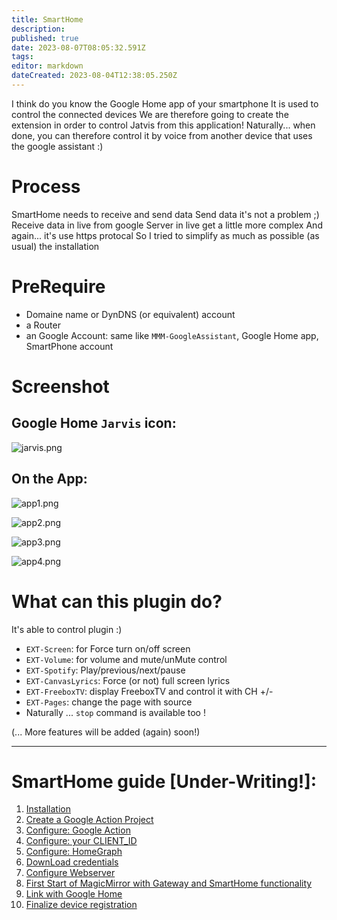 ```yaml
---
title: SmartHome
description: 
published: true
date: 2023-08-07T08:05:32.591Z
tags: 
editor: markdown
dateCreated: 2023-08-04T12:38:05.250Z
---
```


I think do you know the Google Home app of your smartphone
It is used to control the connected devices
We are therefore going to create the extension in order to control Jatvis from this application!
Naturally... when done, you can therefore control it by voice from another device that uses the google assistant :)

# Process
SmartHome needs to receive and send data
Send data it's not a problem ;)
Receive data in live from google Server in live get a little more complex
And again... it's use https protocal
So I tried to simplify as much as possible (as usual) the installation

# PreRequire

* Domaine name  or DynDNS (or equivalent) account
* a Router
* an Google Account: same like `MMM-GoogleAssistant`, Google Home app, SmartPhone account

# Screenshot
## Google Home `Jarvis` icon:
![jarvis.png](/resources/smarthome/jarvis.png)

## On the App:
![app1.png](/resources/smarthome/app1.png)

![app2.png](/resources/smarthome/app2.png)

![app3.png](/resources/smarthome/app3.png)

![app4.png](/resources/smarthome/app4.png)

# What can this plugin do?

It's able to control plugin :)

* `EXT-Screen`: for Force turn on/off screen
* `EXT-Volume`: for volume and mute/unMute control
* `EXT-Spotify`: Play/previous/next/pause
* `EXT-CanvasLyrics`: Force (or not) full screen lyrics
* `EXT-FreeboxTV`: display FreeboxTV and control it with CH +/-
* `EXT-Pages`: change the page with source
* Naturally ... `stop` command is available too !

(... More features will be added (again) soon!)

---

# SmartHome guide [Under-Writing!]:

1. [Installation](/Gateway/SmartHome/Installation)
2. [Create a Google Action Project](/Gateway/SmartHome/ActionNewProject)
3. [Configure: Google Action](/Gateway/SmartHome/SmartHomeActions)
4. [Configure: your CLIENT_ID](/Gateway/SmartHome/CLIENT_ID)
5. [Configure: HomeGraph](/Gateway/SmartHome/HomeGraph)
6. [DownLoad credentials](/Gateway/SmartHome/DownloadCredentials)
7. [Configure Webserver](/Gateway/SmartHome/webserver)
8. [First Start of MagicMirror with Gateway and SmartHome functionality](/Gateway/SmartHome/FirstStart)
9. [Link with Google Home](/Gateway/SmartHome/GoogleHomeLink)
10. [Finalize device registration](/Gateway/SmartHome/GoogleAssistantLink)